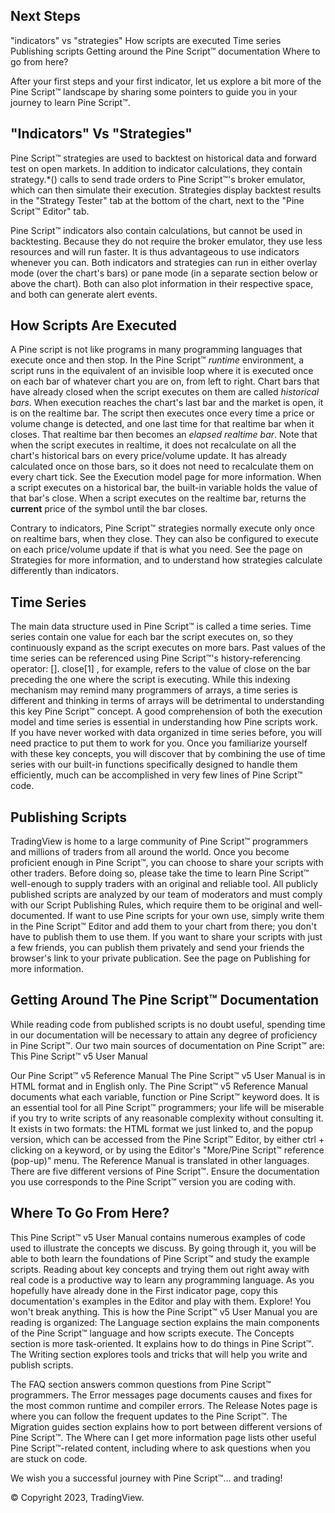 
## Next Steps

"indicators" vs "strategies"
How scripts are executed Time series Publishing scripts Getting around the Pine Script™ documentation Where to go from here?

After your first steps and your first indicator, let us explore a bit more of the Pine Script™ landscape by sharing some pointers to guide you in your journey to learn Pine Script™.

## "Indicators" Vs "Strategies"

Pine Script™ strategies are used to backtest on historical data and forward test on open markets. In addition to indicator calculations, they contain strategy.*()  calls to send trade orders to Pine Script™'s broker emulator, which can then simulate their execution. Strategies display backtest results in the "Strategy Tester" tab at the bottom of the chart, next to the "Pine Script™ Editor" tab.

Pine Script™ indicators also contain calculations, but cannot be used in backtesting. Because they do not require the broker emulator, they use less resources and will run faster. It is thus advantageous to use indicators whenever you can. Both indicators and strategies can run in either overlay mode (over the chart's bars) or pane mode (in a separate section below or above the chart). Both can also plot information in their respective space, and both can generate alert events.

## How Scripts Are Executed

A Pine script is not like programs in many programming languages that execute once and then stop. In the Pine Script™ *runtime* environment, a script runs in the equivalent of an invisible loop where it is executed once on each bar of whatever chart you are on, from left to right. Chart bars that have already closed when the script executes on them are called *historical bars*. When execution reaches the chart's last bar and the market is open, it is on the realtime bar. The script then executes once every time a price or volume change is detected, and one last time for that realtime bar when it closes. That realtime bar then becomes an *elapsed realtime bar*. Note that when the script executes in realtime, it does not recalculate on all the chart's historical bars on every price/volume update. It has already calculated once on those bars, so it does not need to recalculate them on every chart tick. See the Execution model page for more information. When a script executes on a historical bar, the  built-in variable holds the value of that bar's close. When a script executes on the realtime bar,  returns the **current** price of the symbol until the bar closes.

Contrary to indicators, Pine Script™ strategies normally execute only once on realtime bars, when they close. They can also be configured to execute on each price/volume update if that is what you need. See the page on Strategies for more information, and to understand how strategies calculate differently than indicators.

## Time Series

The main data structure used in Pine Script™ is called a time series. Time series contain one value for each bar the script executes on, so they continuously expand as the script executes on more bars. Past values of the time series can be referenced using Pine Script™'s history-referencing operator: []. close[1] , for example, refers to the value of close on the bar preceding the one where the script is executing. While this indexing mechanism may remind many programmers of arrays, a time series is different and thinking in terms of arrays will be detrimental to understanding this key Pine Script™ concept. A good comprehension of both the execution model and time series is essential in understanding how Pine scripts work. If you have never worked with data organized in time series before, you will need practice to put them to work for you. Once you familiarize yourself with these key concepts, you will discover that by combining the use of time series with our built-in functions specifically designed to handle them efficiently, much can be accomplished in very few lines of Pine Script™ code.

## Publishing Scripts

TradingView is home to a large community of Pine Script™ programmers and millions of traders from all around the world. Once you become proficient enough in Pine Script™, you can choose to share your scripts with other traders. Before doing so, please take the time to learn Pine Script™ well-enough to supply traders with an original and reliable tool. All publicly published scripts are analyzed by our team of moderators and must comply with our Script Publishing Rules, which require them to be original and well-documented. If want to use Pine scripts for your own use, simply write them in the Pine Script™ Editor and add them to your chart from there; you don't have to publish them to use them. If you want to share your scripts with just a few friends, you can publish them privately and send your friends the browser's link to your private publication. See the page on Publishing for more information.

## Getting Around The Pine Script™ Documentation

While reading code from published scripts is no doubt useful, spending time in our documentation will be necessary to attain any degree of proficiency in Pine Script™. Our two main sources of documentation on Pine Script™ are:
This Pine Script™ v5 User Manual

Our Pine Script™ v5 Reference Manual
The Pine Script™ v5 User Manual is in HTML format and in English only. The Pine Script™ v5 Reference Manual documents what each variable, function or Pine Script™ keyword does. It is an essential tool for all Pine Script™ programmers; your life will be miserable if you try to write scripts of any reasonable complexity without consulting it. It exists in two formats: the HTML format we just linked to, and the popup version, which can be accessed from the Pine Script™ Editor, by either ctrl  + clicking  on a keyword, or by using the Editor's "More/Pine Script™ reference (pop-up)" menu. The Reference Manual is translated in other languages. There are five different versions of Pine Script™. Ensure the documentation you use corresponds to the Pine Script™ version you are coding with.

## Where To Go From Here?

This Pine Script™ v5 User Manual contains numerous examples of code used to illustrate the concepts we discuss. By going through it, you will be able to both learn the foundations of Pine Script™ and study the example scripts. Reading about key concepts and trying them out right away with real code is a productive way to learn any programming language. As you hopefully have already done in the First indicator page, copy this documentation's examples in the Editor and play with them. Explore! You won't break anything. This is how the Pine Script™ v5 User Manual you are reading is organized:
The Language section explains the main components of the Pine Script™ language and how scripts execute. The Concepts section is more task-oriented. It explains how to do things in Pine Script™. The Writing section explores tools and tricks that will help you write and publish scripts.

The FAQ section answers common questions from Pine Script™ programmers. The Error messages page documents causes and fixes for the most common runtime and compiler errors. The Release Notes page is where you can follow the frequent updates to the Pine Script™. The Migration guides section explains how to port between different versions of Pine Script™. The Where can I get more information page lists other useful Pine Script™-related content, including where to ask questions when you are stuck on code.

We wish you a successful journey with Pine Script™… and trading!

© Copyright 2023, TradingView.